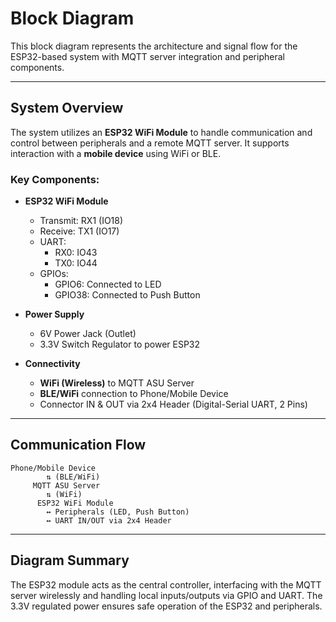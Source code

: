 # Block Diagram

This block diagram represents the architecture and signal flow for the ESP32-based system with MQTT server integration and peripheral components.

---

## System Overview

The system utilizes an **ESP32 WiFi Module** to handle communication and control between peripherals and a remote MQTT server. It supports interaction with a **mobile device** using WiFi or BLE.

### Key Components:

- **ESP32 WiFi Module**
  - Transmit: RX1 (IO18)
  - Receive: TX1 (IO17)
  - UART:
    - RX0: IO43
    - TX0: IO44
  - GPIOs:
    - GPIO6: Connected to LED
    - GPIO38: Connected to Push Button

- **Power Supply**
  - 6V Power Jack (Outlet)
  - 3.3V Switch Regulator to power ESP32

- **Connectivity**
  - **WiFi (Wireless)** to MQTT ASU Server
  - **BLE/WiFi** connection to Phone/Mobile Device
  - Connector IN & OUT via 2x4 Header (Digital-Serial UART, 2 Pins)

---

## Communication Flow

```text
Phone/Mobile Device
        ⇅ (BLE/WiFi)
     MQTT ASU Server
        ⇅ (WiFi)
      ESP32 WiFi Module
        ↔ Peripherals (LED, Push Button)
        ↔ UART IN/OUT via 2x4 Header
```

---

## Diagram Summary

The ESP32 module acts as the central controller, interfacing with the MQTT server wirelessly and handling local inputs/outputs via GPIO and UART. The 3.3V regulated power ensures safe operation of the ESP32 and peripherals.

